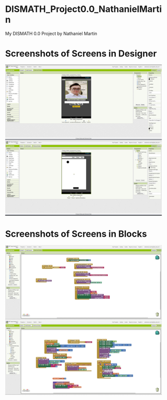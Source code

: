 # DISMATH_Project0.0_NathanielMartin

My DISMATH 0.0 Project by Nathaniel Martin

# Screenshots of Screens in Designer
![ScreenShot](1.png)
![ScreenShot](3.png)

# Screenshots of Screens in Blocks
![ScreenShot](2.png)
![ScreenShot](4.png)
